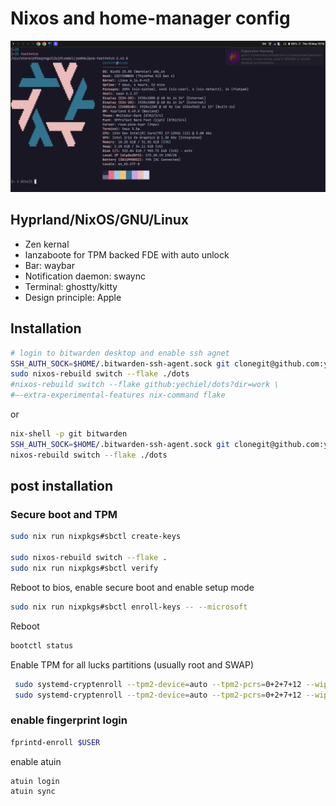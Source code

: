# Nixos and home-manager config

![screenshot](images/screenshot.png)

## Hyprland/NixOS/GNU/Linux

- Zen kernal
- lanzaboote for TPM backed FDE with auto unlock
- Bar: waybar
- Notification daemon: swaync
- Terminal: ghostty/kitty
- Design principle: Apple

## Installation

```sh
# login to bitwarden desktop and enable ssh agnet
SSH_AUTH_SOCK=$HOME/.bitwarden-ssh-agent.sock git clonegit@github.com:yechielw/dots.git
sudo nixos-rebuild switch --flake ./dots
#nixos-rebuild switch --flake github:yechiel/dots?dir=work \
#–-extra-experimental-features nix-command flake
```

or

```sh
nix-shell -p git bitwarden 
SSH_AUTH_SOCK=$HOME/.bitwarden-ssh-agent.sock git clonegit@github.com:yechielw/dots.git 
nixos-rebuild switch --flake ./dots
```

## post installation

### Secure boot and TPM

```bash
sudo nix run nixpkgs#sbctl create-keys

sudo nixos-rebuild switch --flake .
sudo nix run nixpkgs#sbctl verify
```

Reboot to bios, enable secure boot and enable setup mode

```bash
sudo nix run nixpkgs#sbctl enroll-keys -- --microsoft
```

Reboot

```bash
bootctl status
```

Enable TPM for all lucks partitions (usually root and SWAP)

```bash
 sudo systemd-cryptenroll --tpm2-device=auto --tpm2-pcrs=0+2+7+12 --wipe-slot=tpm2 /dev/nvme0n1p2
 sudo systemd-cryptenroll --tpm2-device=auto --tpm2-pcrs=0+2+7+12 --wipe-slot=tpm2 /dev/nvme0n1p3
```

### enable fingerprint login

```sh
fprintd-enroll $USER
```

enable atuin

```sh
atuin login
atuin sync
```
